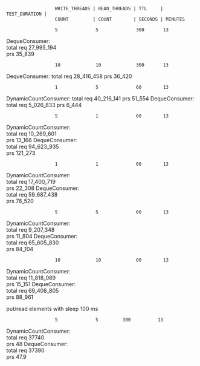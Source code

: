                       WRITE_THREADS | READ_THREADS | TTL     | TEST_DURATION |
                      COUNT         | COUNT        | SECONDS | MINUTES

                      5              5              300       13
DequeConsumer:                                                                 
total req  27_995_194            
prs        35_839

                      10             10             300       13                       
DequeConsumer:
total req  28_416_458 
prs        36_420

                      1              5              60        13                       
DynamicCountConsumer:
total req  40_216_141
prs        51_554
DequeConsumer:
total req  5_026_833
prs        6_444

                      5              1              60        13                       
DynamicCountConsumer:                                                          
total req  10_269_601            
prs        13_166
DequeConsumer:                                                                 
total req  94_623_935            
prs        121_273

                      1              1              60        13                       
DynamicCountConsumer:                                                          
total req  17_400_719            
prs        22_308
DequeConsumer:                                                                 
total req  59_687_438            
prs        76_520

                      5              5              60        13                       
DynamicCountConsumer:                                                          
total req  9_207_348             
prs        11_804
DequeConsumer:                                                                 
total req  65_605_830            
prs        84_104

                      10             10             60        13                       
DynamicCountConsumer:                                                          
total req  11_818_089            
prs        15_151
DequeConsumer:                                                                 
total req  69_408_805            
prs        88_961



put/read elements with sleep 100 ms

                      5              5         300          13                       
DynamicCountConsumer:                                                          
total req  37740                 
prs        48
DequeConsumer:                                                                 
total req  37390                 
prs        47.9
